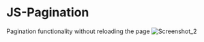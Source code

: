 # JS-Pagination
Pagination functionality without reloading the page
![Screenshot_2](https://user-images.githubusercontent.com/36446909/63539190-2409b580-c537-11e9-8fd4-d9a4cad66056.png)
